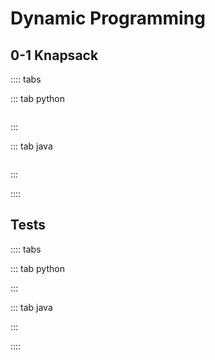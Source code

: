 # Dynamic Programming

## 0-1 Knapsack

:::: tabs

::: tab python

```py

```

:::

::: tab java

```java

```

:::

::::

## Tests

:::: tabs

::: tab python

<!-- <iframe height="400px" width="100%" src="https://repl.it/@LucienZhang/misc?lite=true" scrolling="no" frameborder="no" allowtransparency="true" allowfullscreen="true" sandbox="allow-forms allow-pointer-lock allow-popups allow-same-origin allow-scripts allow-modals"></iframe> -->

:::

::: tab java

<!-- <iframe height="400px" width="100%" src="https://repl.it/@LucienZhang/misc-java?lite=true" scrolling="no" frameborder="no" allowtransparency="true" allowfullscreen="true" sandbox="allow-forms allow-pointer-lock allow-popups allow-same-origin allow-scripts allow-modals"></iframe> -->

:::

::::
